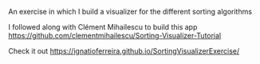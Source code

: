 An exercise in which I build a visualizer for the different sorting algorithms

I followed along with Clément Mihailescu to build this app
https://github.com/clementmihailescu/Sorting-Visualizer-Tutorial

Check it out
https://ignatioferreira.github.io/SortingVisualizerExercise/
